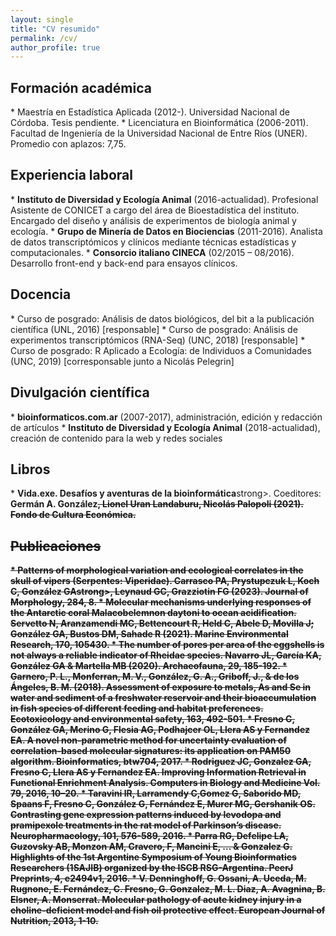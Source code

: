 ```yaml
---
layout: single
title: "CV resumido"
permalink: /cv/
author_profile: true
---
```


<h2>Formación académica</h2>
* Maestría en Estadística Aplicada (2012-). Universidad Nacional de Córdoba. Tesis pendiente.
* Licenciatura en Bioinformática (2006-2011). Facultad de Ingeniería de la Universidad Nacional de Entre Ríos (UNER). Promedio con aplazos: 7,75.

<h2>Experiencia laboral</h2>
* <strong>Instituto de Diversidad y Ecología Animal</strong> (2016-actualidad). Profesional Asistente de CONICET a cargo del área de Bioestadística del instituto. Encargado del diseño y análisis de experimentos de biología animal y ecología.
* <strong>Grupo de Minería de Datos en Biociencias</strong> (2011-2016). Analista de datos transcriptómicos y clínicos mediante técnicas estadísticas y computacionales.
* <strong>Consorcio italiano CINECA</strong> (02/2015 – 08/2016). Desarrollo front-end y back-end para ensayos clínicos.

<h2>Docencia</h2>
* Curso de posgrado: Análisis de datos biológicos, del bit a la publicación científica (UNL, 2016) [responsable]
* Curso de posgrado: Análisis de experimentos transcriptómicos (RNA-Seq) (UNC, 2018) [responsable]
* Curso de posgrado: R Aplicado a Ecología: de Individuos a Comunidades (UNC, 2019) [corresponsable junto a Nicolás Pelegrin]

<h2>Divulgación científica</h2>
* <strong>bioinformaticos.com.ar</strong> (2007-2017), administración, edición y redacción de artículos  
* <strong>Instituto de Diversidad y Ecología Animal</strong> (2018-actualidad), creación de contenido para la web y redes sociales

<h2>Libros</h2>
* <strong>Vida.exe. Desafíos y aventuras de la bioinformática</strong>strong>. Coeditores: <strong>Germán A. González<s/trong>, Lionel Uran Landaburu, Nicolás Palopoli (2021). Fondo de Cultura Económica.

<h2>Publicaciones</h2>
* Patterns of morphological variation and ecological correlates in the skull of vipers (Serpentes: Viperidae). Carrasco PA, Prystupczuk L, Koch C, <strong>González GA</strong>strong>, Leynaud GC, Grazziotin FG (2023). Journal of Morphology, 284, 8.
* Molecular mechanisms underlying responses of the Antarctic coral Malacobelemnon daytoni to ocean acidification. Servetto N, Aranzamendi MC, Bettencourt R, Held C, Abele D, Movilla J; González GA, Bustos DM, Sahade R (2021). Marine Environmental Research, 170, 105430.
* The number of pores per area of the eggshells is not always a reliable indicator of Rheidae species. Navarro JL, García KA, <strong>González GA</strong> & Martella MB (2020). Archaeofauna, 29, 185-192.
* Garnero, P. L., Monferran, M. V., <strong>González, G. A.</strong>, Griboff, J., & de los Ángeles, B. M. (2018). Assessment of exposure to metals, As and Se in water and sediment of a freshwater reservoir and their bioaccumulation in fish species of different feeding and habitat preferences. Ecotoxicology and environmental safety, 163, 492-501.
* Fresno C, <strong>González GA</strong>, Merino G, Flesia AG, Podhajcer OL, Llera AS y Fernandez EA. A novel non-parametric method for uncertainty evaluation of correlation-based molecular signatures: its application on PAM50 algorithm. Bioinformatics, btw704, 2017.
* Rodriguez JC, <strong>Gonzalez GA</strong>, Fresno C, Llera AS y Fernandez EA. Improving Information Retrieval in Functional Enrichment Analysis. Computers in Biology and Medicine Vol. 79, 2016, 10–20.
* Taravini IR, Larramendy C,Gomez G, Saborido MD, Spaans F, Fresno C, <strong>González G</strong>, Fernández E, Murer MG, Gershanik OS. Contrasting gene expression patterns induced by levodopa and pramipexole treatments in the rat model of Parkinson’s disease. Neuropharmacology, 101, 576-589, 2016.
* Parra RG, Defelipe LA, Guzovsky AB, Monzon AM, Cravero, F, Mancini E, ... & <strong>Gonzalez G</strong>. Highlights of the 1st Argentine Symposium of Young Bioinformatics Researchers (1SAJIB) organized by the ISCB RSG-Argentina. PeerJ Preprints, 4, e2494v1, 2016.
* V. Denninghoff, G. Ossani, A. Uceda, M. Rugnone, E. Fernández, C. Fresno, <strong>G. Gonzalez</strong>, M. L. Diaz, A. Avagnina, B. Elsner, A. Monserrat. Molecular pathology of acute kidney injury in a choline-deficient model and fish oil protective effect.  European Journal of Nutrition, 2013, 1-10.


